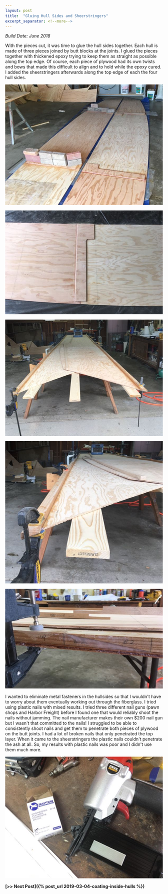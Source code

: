 ```yaml
---
layout: post
title:  "Gluing Hull Sides and Sheerstringers"
excerpt_separator: <!--more-->
---
```


*Build Date: June 2018*

 With the pieces cut, it was time to glue the hull sides together. Each hull is made of three pieces joined by butt blocks at the joints. I glued the pieces together with thickened epoxy trying to keep them as straight as possible along the top edge. Of course, each piece of plywood had its own twists and bows that made this difficult to align and to hold while the epoxy cured. I added the sheerstringers afterwards along the top edge of each the four hull sides.

<!--more-->

![Gluing Hullsides](/assets/images/hullsides-gluing.jpg)

![Butt Block](/assets/images/hullsides-butt-block.jpg)

![Butt Block](/assets/images/hullsides-stringers1.jpg)

![Butt Block](/assets/images/hullsides-stringers2.jpg)

![Butt Block](/assets/images/hullsides-scarf.jpg)

I wanted to eliminate metal fasteners in the hullsides so that I wouldn't have to worry about them eventually working out through the fiberglass. I tried using plastic nails with mixed results. I tried three different nail guns (pawn shops and Harbor Freight) before I found one that would reliably shoot the nails without jamming. The nail manufacturer makes their own $200 nail gun but I wasn't that committed to the nails! I struggled to be able to consistently shoot nails and get them to penetrate both pieces of plywood on the butt joints. I had a lot of broken nails that only penetrated the top layer. When it came to the sheerstringers the plastic nails couldn't penetrate the ash at all. So, my results with plastic nails was poor and I didn't use them much more.

![Plastic Nails](/assets/images/hullsides-plastic.jpg)

**[>> Next Post]({% post_url 2019-03-04-coating-inside-hulls %})**
